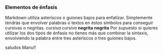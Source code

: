 ### Elementos de énfasis
Markdown utiliza asteriscos o guiones bajos para enfatizar.
Simplemente tendrás que envolver palabras o textos en éstos símbolos para
conseguir cursivas o negritas.
*cursiva*
_cursiva_
**negrita**
__negrita__
Por supuesto si quieres utilizar los dos tipos de énfasis no tienes más
que combinar la sintaxis, envolviendo la palabra entre tres asteriscos o
tres guiones bajos.




saludos Manu!!
